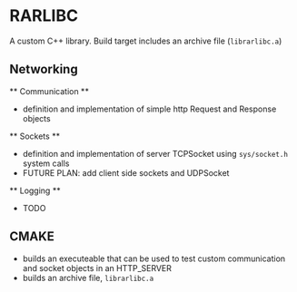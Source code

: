 # RARLIBC

A custom C++ library. Build target includes an archive file (`librarlibc.a`)

## Networking

** Communication **

- definition and implementation of simple http Request and Response objects

** Sockets **

- definition and implementation of server TCPSocket using `sys/socket.h` system calls
- FUTURE PLAN: add client side sockets and UDPSocket

** Logging **

- TODO

## CMAKE

- builds an executeable that can be used to test custom communication and socket objects in an HTTP_SERVER
- builds an archive file, `librarlibc.a`
